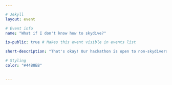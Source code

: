```yaml
---

# Jekyll
layout: event

# Event info
name: "What if I don't know how to skydive?"

is-public: true # Makes this event visible in events list

short-description: "That's okay! Our hackathon is open to non-skydivers and keen jumpers alike. By the end of our hackathon, you will definitely know how to skydive! ;)"

# Styling
color: "#44B8EB"


---
```

